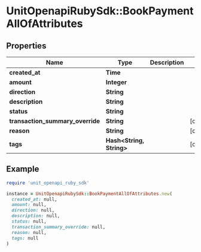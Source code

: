 # UnitOpenapiRubySdk::BookPaymentAllOfAttributes

## Properties

| Name | Type | Description | Notes |
| ---- | ---- | ----------- | ----- |
| **created_at** | **Time** |  |  |
| **amount** | **Integer** |  |  |
| **direction** | **String** |  |  |
| **description** | **String** |  |  |
| **status** | **String** |  |  |
| **transaction_summary_override** | **String** |  | [optional] |
| **reason** | **String** |  | [optional] |
| **tags** | **Hash&lt;String, String&gt;** |  | [optional] |

## Example

```ruby
require 'unit_openapi_ruby_sdk'

instance = UnitOpenapiRubySdk::BookPaymentAllOfAttributes.new(
  created_at: null,
  amount: null,
  direction: null,
  description: null,
  status: null,
  transaction_summary_override: null,
  reason: null,
  tags: null
)
```

